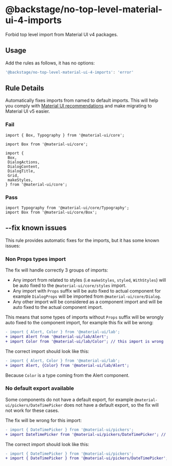 # @backstage/no-top-level-material-ui-4-imports

Forbid top level import from Material UI v4 packages.

## Usage

Add the rules as follows, it has no options:

```js
'@backstage/no-top-level-material-ui-4-imports': 'error'
```

## Rule Details

Automatically fixes imports from named to default imports. This will help you comply with [Material UI recommendations](https://mui.com/material-ui/guides/minimizing-bundle-size/) and make migrating to Material UI v5 easier.

### Fail

```tsx
import { Box, Typography } from '@material-ui/core';
```

```tsx
import Box from '@material-ui/core';
```

```tsx
import {
 Box,
 DialogActions,
 DialogContent,
 DialogTitle,
 Grid,
 makeStyles,
} from '@material-ui/core';
```

### Pass

```tsx
import Typography from '@material-ui/core/Typography';
import Box from '@material-ui/core/Box';
```

## --fix known issues

This rule provides automatic fixes for the imports, but it has some known issues:

### Non Props types import

The fix will handle correctly 3 groups of imports:

- Any import from related to styles (i.e `makeStyles`, `styled`, `WithStyles`) will be auto fixed to the `@material-ui/core/styles` import.
- Any import with `Props` suffix will be auto fixed to actual component for example `DialogProps` will be imported from `@material-ui/core/Dialog`.
- Any other import will be considered as a component import and will be auto fixed to the actual component import.

This means that some types of imports without `Props` suffix will be wrongly auto fixed to the component import, for example this fix will be wrong:

```diff
- import { Alert, Color } from '@material-ui/lab';
+ import Alert from '@material-ui/lab/Alert';
+ import Color from '@material-ui/lab/Color'; // this import is wrong
```

The correct import should look like this:

```diff
- import { Alert, Color } from '@material-ui/lab';
+ import Alert, {Color} from '@material-ui/lab/Alert';
```

Because `Color` is a type coming from the Alert component.

### No default export available

Some components do not have a default export, for example `@material-ui/pickers/DateTimePicker` does not have a default export, so the fix will not work for these cases.

The fix will be wrong for this import:

```diff
- import { DateTimePicker } from '@material-ui/pickers';
+ import DateTimePicker from '@material-ui/pickers/DateTimePicker'; // this default import does not exist
```

The correct import should look like this:

```diff
- import { DateTimePicker } from '@material-ui/pickers';
+ import { DateTimePicker } from '@material-ui/pickers/DateTimePicker'; // this is the correct import
```
